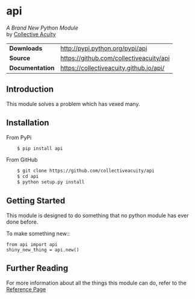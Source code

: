 # api
_A Brand New Python Module_  
by [Collective Acuity](http://collectiveacuity.com)

<table>
  <tbody>
    <tr>
      <td><b>Downloads</b></td>
      <td><a href="http://pypi.python.org/pypi/api">http://pypi.python.org/pypi/api</a></td>
    </tr>
    <tr>
      <td><b>Source</b></td>
      <td><a href="https://github.com/collectiveacuity/api">https://github.com/collectiveacuity/api</a></td>
    </tr>
    <tr>
      <td><b>Documentation</b></td>
      <td><a href="https://api.github.io">https://collectiveacuity.github.io/api/</a></td>
    </tr>
  </tbody>
</table>

## Introduction
This module solves a problem which has vexed many.

## Installation
From PyPi
```bash
    $ pip install api
```
From GitHub
```bash
    $ git clone https://github.com/collectiveacuity/api
    $ cd api
    $ python setup.py install
```

## Getting Started
This module is designed to do something that no python module has ever done before.

To make something new::

    from api import api
    shiny_new_thing = api.new()

## Further Reading
For more information about all the things this module can do, refer to the [Reference Page](mkdocs.md)